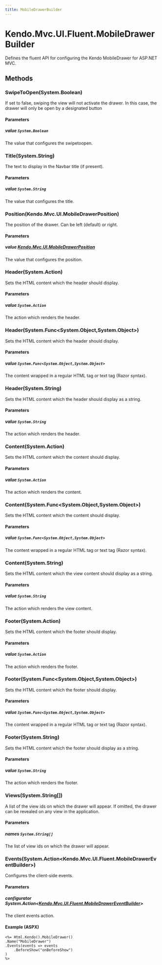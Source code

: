 ```yaml
---
title: MobileDrawerBuilder
---
```


# Kendo.Mvc.UI.Fluent.MobileDrawerBuilder
Defines the fluent API for configuring the Kendo MobileDrawer for ASP.NET MVC.




## Methods


### SwipeToOpen(System.Boolean)
If set to false, swiping the view will not activate the drawer. In this case, the drawer will only be open by a designated button


#### Parameters

##### value `System.Boolean`
The value that configures the swipetoopen.





### Title(System.String)
The text to display in the Navbar title (if present).


#### Parameters

##### value `System.String`
The value that configures the title.





### Position(Kendo.Mvc.UI.MobileDrawerPosition)
The position of the drawer. Can be left (default) or right.


#### Parameters

##### value [Kendo.Mvc.UI.MobileDrawerPosition](/api/wrappers/aspnet-mvc/Kendo.Mvc.UI/MobileDrawerPosition)
The value that configures the position.





### Header(System.Action)
Sets the HTML content which the header should display.


#### Parameters

##### value `System.Action`
The action which renders the header.





### Header(System.Func\<System.Object,System.Object\>)
Sets the HTML content which the header should display.


#### Parameters

##### value `System.Func<System.Object,System.Object>`
The content wrapped in a regular HTML tag or text tag (Razor syntax).





### Header(System.String)
Sets the HTML content which the header should display as a string.


#### Parameters

##### value `System.String`
The action which renders the header.





### Content(System.Action)
Sets the HTML content which the content should display.


#### Parameters

##### value `System.Action`
The action which renders the content.





### Content(System.Func\<System.Object,System.Object\>)
Sets the HTML content which the content should display.


#### Parameters

##### value `System.Func<System.Object,System.Object>`
The content wrapped in a regular HTML tag or text tag (Razor syntax).





### Content(System.String)
Sets the HTML content which the view content should display as a string.


#### Parameters

##### value `System.String`
The action which renders the view content.





### Footer(System.Action)
Sets the HTML content which the footer should display.


#### Parameters

##### value `System.Action`
The action which renders the footer.





### Footer(System.Func\<System.Object,System.Object\>)
Sets the HTML content which the footer should display.


#### Parameters

##### value `System.Func<System.Object,System.Object>`
The content wrapped in a regular HTML tag or text tag (Razor syntax).





### Footer(System.String)
Sets the HTML content which the footer should display as a string.


#### Parameters

##### value `System.String`
The action which renders the footer.





### Views(System.String[])
A list of the view ids on which the drawer will appear. If omitted, the drawer can be revealed on any view in the application.


#### Parameters

##### names `System.String[]`
The list of view ids on which the drawer will appear.





### Events(System.Action\<Kendo.Mvc.UI.Fluent.MobileDrawerEventBuilder\>)
Configures the client-side events.


#### Parameters

##### configurator System.Action<[Kendo.Mvc.UI.Fluent.MobileDrawerEventBuilder](/api/wrappers/aspnet-mvc/Kendo.Mvc.UI.Fluent/MobileDrawerEventBuilder)>
The client events action.




#### Example (ASPX)
    <%= Html.Kendo().MobileDrawer()
    .Name("MobileDrawer")
    .Events(events => events
        .BeforeShow("onBeforeShow")
    )
    %>



